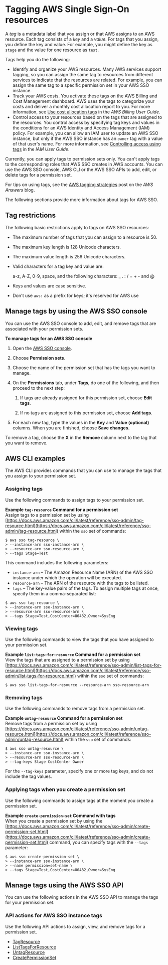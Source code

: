 # Tagging AWS Single Sign\-On resources<a name="tagging"></a>

A *tag* is a metadata label that you assign or that AWS assigns to an AWS resource\. Each tag consists of a *key* and a *value*\. For tags that you assign, you define the key and value\. For example, you might define the key as `stage` and the value for one resource as `test`\.

Tags help you do the following:
+ Identify and organize your AWS resources\. Many AWS services support tagging, so you can assign the same tag to resources from different services to indicate that the resources are related\. For example, you can assign the same tag to a specific permission set in your AWS SSO instance\.
+ Track your AWS costs\. You activate these tags on the AWS Billing and Cost Management dashboard\. AWS uses the tags to categorize your costs and deliver a monthly cost allocation report to you\. For more information, see [Use cost allocation tags](https://docs.aws.amazon.com/awsaccountbilling/latest/aboutv2/cost-alloc-tags.html) in the *AWS Billing User Guide*\.
+ Control access to your resources based on the tags that are assigned to the resources\. You control access by specifying tag keys and values in the conditions for an AWS Identity and Access Management \(IAM\) policy\. For example, you can allow an IAM user to update an AWS SSO instance, but only if the AWS SSO instance has an `owner` tag with a value of that user's name\. For more information, see [Controlling access using tags](https://docs.aws.amazon.com/IAM/latest/UserGuide/access_tags.html) in the *IAM User Guide*\.

Currently, you can apply tags to permission sets only\. You can't apply tags to the corresponding roles that AWS SSO creates in AWS accounts\. You can use the AWS SSO console, AWS CLI or the AWS SSO APIs to add, edit, or delete tags for a permission set\.

For tips on using tags, see the [AWS tagging strategies](https://aws.amazon.com/answers/account-management/aws-tagging-strategies/) post on the *AWS Answers* blog\. 

The following sections provide more information about tags for AWS SSO\.

## Tag restrictions<a name="tagging-restrictions"></a>

The following basic restrictions apply to tags on AWS SSO resources:
+ The maximum number of tags that you can assign to a resource is 50\.
+ The maximum key length is 128 Unicode characters\.
+ The maximum value length is 256 Unicode characters\.
+ Valid characters for a tag key and value are: 

  a\-z, A\-Z, 0\-9, space, and the following characters: \_ \. : / = \+ \- and @
+ Keys and values are case sensitive\.
+ Don't use `aws:` as a prefix for keys; it's reserved for AWS use

## Manage tags by using the AWS SSO console<a name="tagging-console"></a>

You can use the AWS SSO console to add, edit, and remove tags that are associated with your permission sets\.

**To manage tags for an AWS SSO console**

1. Open the [AWS SSO console](https://console.aws.amazon.com/singlesignon)\.

1. Choose **Permission sets**\.

1. Choose the name of the permission set that has the tags you want to manage\.

1. On the **Permissions** tab, under **Tags**, do one of the following, and then proceed to the next step:

   1. If tags are already assigned for this permission set, choose **Edit tags**\.

   1. If no tags are assigned to this permission set, choose **Add tags**\.

1. For each new tag, type the values in the **Key** and **Value \(optional\)** columns\. When you are finished, choose **Save changes\.**

To remove a tag, choose the **X** in the **Remove** column next to the tag that you want to remove\.

## AWS CLI examples<a name="tagging-cli-examples"></a>

The AWS CLI provides commands that you can use to manage the tags that you assign to your permission set\. 

### Assigning tags<a name="tagging-cli-examples-assigning"></a>

Use the following commands to assign tags to your permission set\.

**Example `tag-resource` Command for a permission set**  
Assign tags to a permission set by using [https://docs.aws.amazon.com/cli/latest/reference/sso-admin/tag-resource.html](https://docs.aws.amazon.com/cli/latest/reference/sso-admin/tag-resource.html) within the `sso` set of commands:  

```
$ aws sso tag-resource \
> --instance-arn sso-instance-arn \
> --resource-arn sso-resource-arn \
> --tags Stage=Test
```
This command includes the following parameters:  
+ `instance-arn` – The Amazon Resource Name \(ARN\) of the AWS SSO instance under which the operation will be executed\. 
+ `resource-arn` – The ARN of the resource with the tags to be listed\. 
+ `tags` – The key\-value pairs of the tags\.
To assign multiple tags at once, specify them in a comma\-separated list:  

```
$ aws sso tag-resource \
> --instance-arn sso-instance-arn \
> --resource-arn sso-resource-arn \
> --tags Stage=Test,CostCenter=80432,Owner=SysEng
```

### Viewing tags<a name="tagging-cli-examples-viewing"></a>

Use the following commands to view the tags that you have assigned to your permission set\.

**Example `list-tags-for-resource` Command for a permission set**  
View the tags that are assigned to a permission set by using [https://docs.aws.amazon.com/cli/latest/reference/sso-admin/list-tags-for-resource.html](https://docs.aws.amazon.com/cli/latest/reference/sso-admin/list-tags-for-resource.html) within the `sso` set of commands:  

```
$ aws sso list-tags-for-resource --resource-arn sso-resource-arn
```

### Removing tags<a name="tagging-cli-examples-removing"></a>

Use the following commands to remove tags from a permission set\.

**Example `untag-resource` Command for a permission set**  
Remove tags from a permission set by using [https://docs.aws.amazon.com/cli/latest/reference/sso-admin/untag-resource.html](https://docs.aws.amazon.com/cli/latest/reference/sso-admin/untag-resource.html) within the `sso` set of commands:  

```
$ aws sso untag-resource \
> --instance-arn sso-instance-arn \
> --resource-arn sso-resource-arn \
> --tag-keys Stage CostCenter Owner
```
For the `--tag-keys` parameter, specify one or more tag keys, and do not include the tag values\.

### Applying tags when you create a permission set<a name="tagging-cli-examples-applying"></a>

Use the following commands to assign tags at the moment you create a permission set\.

**Example `create-permission-set` Command with tags**  
When you create a permission set by using the [https://docs.aws.amazon.com/cli/latest/reference/sso-admin/create-permission-set.html](https://docs.aws.amazon.com/cli/latest/reference/sso-admin/create-permission-set.html) command, you can specify tags with the `--tags` parameter:  

```
$ aws sso create-permission-set \
> --instance-arn sso-instance-arn \
> --name permission=set-name \
> --tags Stage=Test,CostCenter=80432,Owner=SysEng
```

## Manage tags using the AWS SSO API<a name="tagging-api"></a>

You can use the following actions in the AWS SSO API to manage the tags for your permission set\.

### API actions for AWS SSO instance tags<a name="tagging-api-user-pools"></a>

Use the following API actions to assign, view, and remove tags for a permission set\.
+ [TagResource](https://docs.aws.amazon.com/singlesignon/latest/APIReference/API_TagResource.html)
+ [ListTagsForResource](https://docs.aws.amazon.com/singlesignon/latest/APIReference/API_ListTagsForResource.html)
+ [UntagResource](https://docs.aws.amazon.com/singlesignon/latest/APIReference/API_UntagResource.html)
+ [CreatePermissionSet](https://docs.aws.amazon.com/singlesignon/latest/APIReference/API_CreatePermissionSet.html)